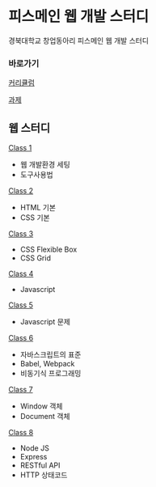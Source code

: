 # 피스메인 웹 개발 스터디

경북대학교 창업동아리 피스메인 웹 개발 스터디

### 바로가기

[커리큘럼](https://www.notion.so/peacemain/ccb96cc21f5c4d2493da24076879bdbd)

[과제](https://www.notion.so/peacemain/3d65723d001c44f481d3a61a78f5cf12)

## 웹 스터디

[Class 1](https://github.com/peacemain-club/web-lecture/blob/master/class1/README.md)

* 웹 개발환경 세팅 
* 도구사용법

[Class 2](https://github.com/peacemain-club/web-lecture/blob/master/class2/README.md)

* HTML 기본
* CSS 기본

[Class 3](https://github.com/peacemain-club/web-lecture/blob/master/class3/README.md)

* CSS Flexible Box
* CSS Grid

[Class 4](https://github.com/peacemain-club/web-lecture/blob/master/class4/README.md)

* Javascript

[Class 5](https://github.com/peacemain-club/web-lecture/blob/master/class5/README.md)

* Javascript 문제

[Class 6](https://github.com/peacemain-club/web-lecture/blob/master/class6/README.md)

* 자바스크립트의 표준
* Babel, Webpack
* 비동기식 프로그래밍

[Class 7](https://github.com/peacemain-club/web-lecture/blob/master/class7/README.md)

* Window 객체
* Document 객체

[Class 8](https://github.com/peacemain-club/web-lecture/blob/master/class8/README.md)

* Node JS
* Express
* RESTful API
* HTTP 상태코드
